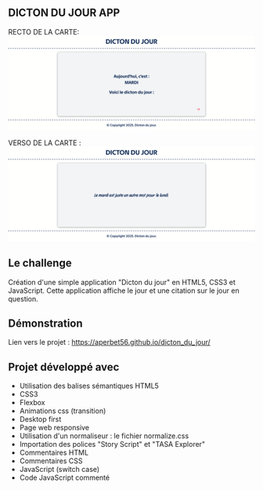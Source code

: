 ## DICTON DU JOUR APP

RECTO DE LA CARTE:
![Design preview for the dicton du jour projet](./img/banner-1.png)

VERSO DE LA CARTE :
![Design preview for the dicton du jour projet](./img/banner-2.png)

## Le challenge

Création d'une simple application "Dicton du jour" en HTML5, CSS3 et JavaScript.
Cette application affiche le jour et une citation sur le jour en question.

## Démonstration

Lien vers le projet : https://aperbet56.github.io/dicton_du_jour/

## Projet développé avec

- Utilisation des balises sémantiques HTML5
- CSS3
- Flexbox
- Animations css (transition)
- Desktop first
- Page web responsive
- Utilisation d'un normaliseur : le fichier normalize.css
- Importation des polices "Story Script" et "TASA Explorer"
- Commentaires HTML
- Commentaires CSS
- JavaScript (switch case)
- Code JavaScript commenté
